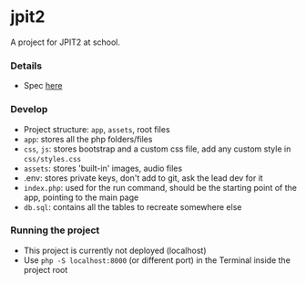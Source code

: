 # jpit2

A project for JPIT2 at school.

### Details

- Spec [here](https://docs.google.com/spreadsheets/d/1BZ9ZkzIwuOhqXMhiqxjLZtDD4v_KQwzjYH7rhtkwxqQ/edit?usp=sharing)

### Develop

- Project structure: `app`, `assets`, root files
- `app`: stores all the php folders/files
- `css`, `js`: stores bootstrap and a custom css file, add any custom style in `css/styles.css`
- `assets`: stores 'built-in' images, audio files
- .env: stores private keys, don't add to git, ask the lead dev for it
- `index.php`: used for the run command, should be the starting point of the app, pointing to the main page
- `db.sql`: contains all the tables to recreate somewhere else

### Running the project

- This project is currently not deployed (localhost)
- Use `php -S localhost:8000` (or different port) in the Terminal inside the project root